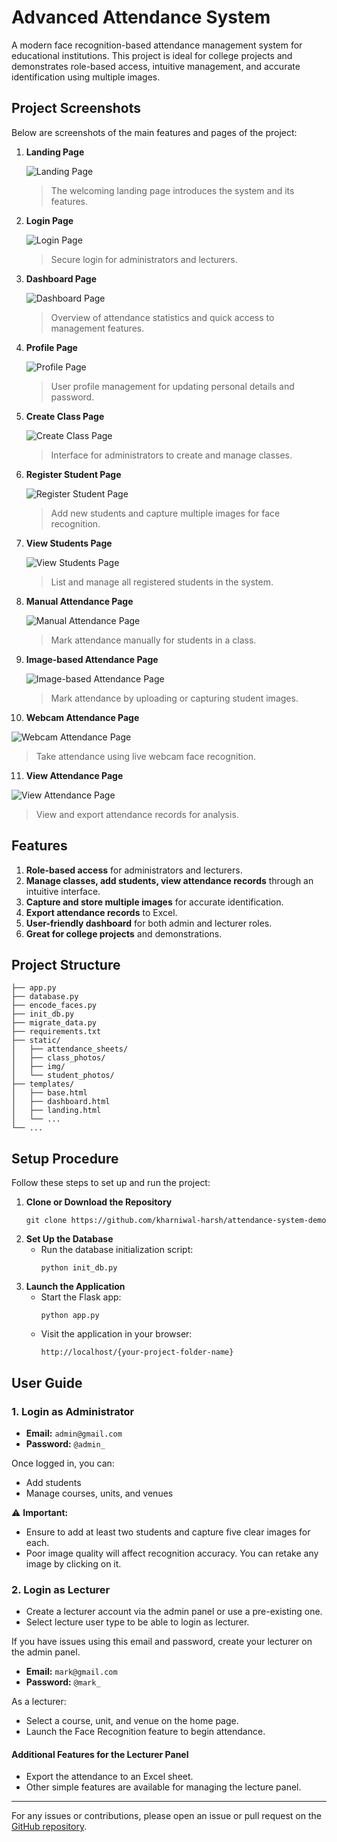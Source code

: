 # Advanced Attendance System

A modern face recognition-based attendance management system for educational institutions. This project is ideal for college projects and demonstrates role-based access, intuitive management, and accurate identification using multiple images.

## Project Screenshots

Below are screenshots of the main features and pages of the project:

1. **Landing Page**
   
   ![Landing Page](project%20pic/landing_page.png)
   > The welcoming landing page introduces the system and its features.

2. **Login Page**
   
   ![Login Page](project%20pic/login_page.png)
   > Secure login for administrators and lecturers.

3. **Dashboard Page**
   
   ![Dashboard Page](project%20pic/dashboard_page.png)
   > Overview of attendance statistics and quick access to management features.

4. **Profile Page**
   
   ![Profile Page](project%20pic/profile_page.png)
   > User profile management for updating personal details and password.

5. **Create Class Page**
   
   ![Create Class Page](project%20pic/create_class_page.png)
   > Interface for administrators to create and manage classes.

6. **Register Student Page**
   
   ![Register Student Page](project%20pic/register_student_page.png)
   > Add new students and capture multiple images for face recognition.

7. **View Students Page**
   
   ![View Students Page](project%20pic/view_students_page.png)
   > List and manage all registered students in the system.

8. **Manual Attendance Page**
   
   ![Manual Attendance Page](project%20pic/manual_attendance_page.png)
   > Mark attendance manually for students in a class.

9. **Image-based Attendance Page**
   
   ![Image-based Attendance Page](project%20pic/imagebased_attendance_page.png)
   > Mark attendance by uploading or capturing student images.

10. **Webcam Attendance Page**
   
   ![Webcam Attendance Page](project%20pic/live_webcam_attendance_page.png)
   > Take attendance using live webcam face recognition.

11. **View Attendance Page**
   
   ![View Attendance Page](project%20pic/view%20attendance_page.png)
   > View and export attendance records for analysis.

## Features

1. **Role-based access** for administrators and lecturers.
2. **Manage classes, add students, view attendance records** through an intuitive interface.
3. **Capture and store multiple images** for accurate identification.
4. **Export attendance records** to Excel.
5. **User-friendly dashboard** for both admin and lecturer roles.
6. **Great for college projects** and demonstrations.

## Project Structure

```
├── app.py
├── database.py
├── encode_faces.py
├── init_db.py
├── migrate_data.py
├── requirements.txt
├── static/
│   ├── attendance_sheets/
│   ├── class_photos/
│   ├── img/
│   └── student_photos/
├── templates/
│   ├── base.html
│   ├── dashboard.html
│   ├── landing.html
│   └── ...
└── ...
```

## Setup Procedure

Follow these steps to set up and run the project:

1. **Clone or Download the Repository**
   ```
   git clone https://github.com/kharniwal-harsh/attendance-system-demo
   ```
2. **Set Up the Database**
   - Run the database initialization script:
     ```
     python init_db.py
     ```
3. **Launch the Application**
   - Start the Flask app:
     ```
     python app.py
     ```
   - Visit the application in your browser:
     ```
     http://localhost/{your-project-folder-name}
     ```

## User Guide

### 1. Login as Administrator
- **Email:** `admin@gmail.com`
- **Password:** `@admin_`

Once logged in, you can:
- Add students
- Manage courses, units, and venues

⚠️ **Important:**
- Ensure to add at least two students and capture five clear images for each.
- Poor image quality will affect recognition accuracy. You can retake any image by clicking on it.

### 2. Login as Lecturer
- Create a lecturer account via the admin panel or use a pre-existing one.
- Select lecture user type to be able to login as lecturer.

If you have issues using this email and password, create your lecturer on the admin panel.

- **Email:** `mark@gmail.com`
- **Password:** `@mark_`

As a lecturer:
- Select a course, unit, and venue on the home page.
- Launch the Face Recognition feature to begin attendance.

#### Additional Features for the Lecturer Panel
- Export the attendance to an Excel sheet.
- Other simple features are available for managing the lecture panel.

---

For any issues or contributions, please open an issue or pull request on the [GitHub repository](https://github.com/kharniwal-harsh/attendance-system-demo).

